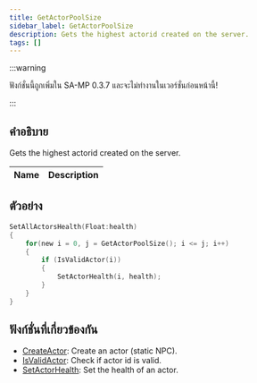 ```yaml
---
title: GetActorPoolSize
sidebar_label: GetActorPoolSize
description: Gets the highest actorid created on the server.
tags: []
---
```


:::warning

ฟังก์ชั่นนี้ถูกเพิ่มใน SA-MP 0.3.7 และจะไม่ทำงานในเวอร์ชั่นก่อนหน้านี้!

:::

## คำอธิบาย

Gets the highest actorid created on the server.

| Name | Description |
| ---- | ----------- |


## ตัวอย่าง

```c
SetAllActorsHealth(Float:health)
{
    for(new i = 0, j = GetActorPoolSize(); i <= j; i++)
    {
        if (IsValidActor(i))
        {
            SetActorHealth(i, health);
        }
    }
}
```

## ฟังก์ชั่นที่เกี่ยวข้องกัน

- [CreateActor](CreateActor): Create an actor (static NPC).
- [IsValidActor](IsValidActor): Check if actor id is valid.
- [SetActorHealth](SetActorHealth): Set the health of an actor.
